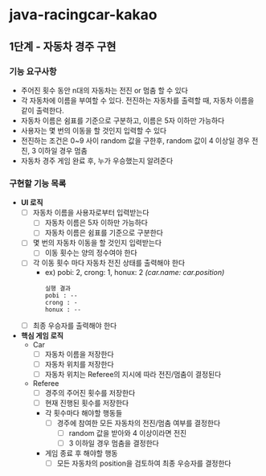 # java-racingcar-kakao

## 1단계 - 자동차 경주 구현

### 기능 요구사항
- 주어진 횟수 동안 n대의 자동차는 전진 or 멈춤 할 수 있다
- 각 자동차에 이름을 부여할 수 있다. 전진하는 자동차를 출력할 때, 자동차 이름을 같이 출력한다.
- 자동차 이름은 쉼표를 기준으로 구분하고, 이름은 5자 이하만 가능하다
- 사용자는 몇 번의 이동을 할 것인지 입력할 수 있다
- 전진하는 조건은 0~9 사이 random 값을 구한후, random 값이 4 이상일 경우 전진, 3 이하일 경우 멈춤
- 자동차 경주 게임 완료 후, 누가 우승했는지 알려준다

### 구현할 기능 목록
- **UI 로직**
  - [ ] 자동차 이름을 사용자로부터 입력받는다
    - [ ] 자동차 이름은 5자 이하만 가능하다
    - [ ] 자동차 이름은 쉼표를 기준으로 구분한다
  - [ ] 몇 번의 자동차 이동을 할 것인지 입력받는다
    - [ ] 이동 횟수는 양의 정수여야 한다
  - [ ] 각 이동 횟수 마다 자동차 전진 상태를 출력해야 한다
    - ex) pobi: 2, crong: 1, honux: 2 *(car.name: car.position)*
      ```
      실행 결과
      pobi : --
      crong : -
      honux : --
      ```
  - [ ] 최종 우승자를 출력해야 한다

- **핵심 게임 로직**
  - Car
    - [ ] 자동차 이름을 저장한다
    - [ ] 자동차 위치를 저장한다
    - [ ] 자동차 위치는 Referee의 지시에 따라 전진/멈춤이 결정된다
  - Referee
    - [ ] 경주의 주어진 횟수를 저장한다
    - [ ] 현재 진행된 횟수를 저장한다
    - 각 횟수마다 해야할 행동들
      - [ ] 경주에 참여한 모든 자동차의 전진/멈춤 여부를 결정한다
        - [ ] random 값을 받아와 4 이상이라면 전진
        - [ ] 3 이하일 경우 멈춤을 결정한다
    - 게임 종료 후 해야할 행동
      - [ ] 모든 자동차의 position을 검토하여 최종 우승자를 결정한다
